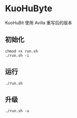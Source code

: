 # KuoHuByte
KuoHuBit 使用 Avilla 重写后的版本

## 初始化
```shell
chmod +x run.sh
./run.sh -i
```

## 运行
```shell
./run.sh
```

## 升级
```shell
./run.sh -u
```